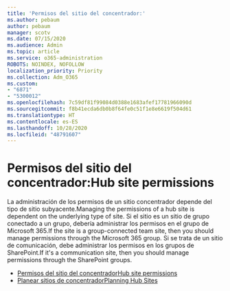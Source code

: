 ```yaml
---
title: 'Permisos del sitio del concentrador:'
ms.author: pebaum
author: pebaum
manager: scotv
ms.date: 07/15/2020
ms.audience: Admin
ms.topic: article
ms.service: o365-administration
ROBOTS: NOINDEX, NOFOLLOW
localization_priority: Priority
ms.collection: Adm_O365
ms.custom:
- "6871"
- "5300012"
ms.openlocfilehash: 7c59df81f99084d0388e1683afef17781966090d
ms.sourcegitcommit: f8b41ecda6db0b8f64fe0c51f1e8e6619f504d61
ms.translationtype: HT
ms.contentlocale: es-ES
ms.lasthandoff: 10/28/2020
ms.locfileid: "48791607"
---
```

# <a name="hub-site-permissions"></a><span data-ttu-id="b4549-102">Permisos del sitio del concentrador:</span><span class="sxs-lookup"><span data-stu-id="b4549-102">Hub site permissions</span></span>

<span data-ttu-id="b4549-103">La administración de los permisos de un sitio concentrador depende del tipo de sitio subyacente.</span><span class="sxs-lookup"><span data-stu-id="b4549-103">Managing the permissions of a hub site is dependent on the underlying type of site.</span></span> <span data-ttu-id="b4549-104">Si el sitio es un sitio de grupo conectado a un grupo, debería administrar los permisos en el grupo de Microsoft 365.</span><span class="sxs-lookup"><span data-stu-id="b4549-104">If the site is a group-connected team site, then you should manage permissions through the Microsoft 365 group.</span></span> <span data-ttu-id="b4549-105">Si se trata de un sitio de comunicación, debe administrar los permisos en los grupos de SharePoint.</span><span class="sxs-lookup"><span data-stu-id="b4549-105">If it's a communication site, then you should manage permissions through the SharePoint groups.</span></span>

- [<span data-ttu-id="b4549-106">Permisos del sitio del concentrador</span><span class="sxs-lookup"><span data-stu-id="b4549-106">Hub site permissions</span></span>](https://docs.microsoft.com/sharepoint/modern-experience-sharing-permissions#hub-site-permissions)  
- [<span data-ttu-id="b4549-107">Planear sitios de concentrador</span><span class="sxs-lookup"><span data-stu-id="b4549-107">Planning Hub Sites</span></span>](https://docs.microsoft.com/sharepoint/planning-hub-sites)
